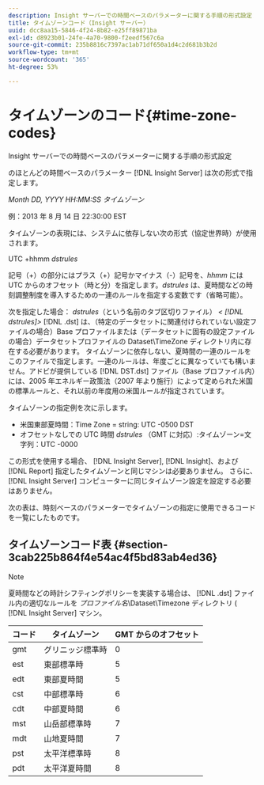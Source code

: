 ```yaml
---
description: Insight サーバーでの時間ベースのパラメーターに関する手順の形式設定
title: タイムゾーンコード（Insight サーバー）
uuid: dcc8aa15-5846-4f24-8b82-e25ff89871ba
exl-id: d8923b01-24fe-4a70-9800-f2eedf567c6a
source-git-commit: 235b8816c7397ac1ab71df650a1d4c2d681b3b2d
workflow-type: tm+mt
source-wordcount: '365'
ht-degree: 53%

---
```


# タイムゾーンのコード{#time-zone-codes}

Insight サーバーでの時間ベースのパラメーターに関する手順の形式設定

のほとんどの時間ベースのパラメーター [!DNL Insight Server] は次の形式で指定します。

*Month DD, YYYY HH:MM:SS タイムゾーン*

例：2013 年 8 月 14 日 22:30:00 EST

タイムゾーンの表現には、システムに依存しない次の形式（協定世界時）が使用されます。

UTC +hhmm *dstrules*

記号（+）の部分にはプラス（+）記号かマイナス（-）記号を、*hhmm* には UTC からのオフセット（時と分）を指定します。*dstrules* は、夏時間などの時刻調整制度を導入するための一連のルールを指定する変数です（省略可能）。

次を指定した場合： *dstrules*（という名前のタブ区切りファイル） *&lt; [!DNL dstrules]>* [!DNL .dst] は、（特定のデータセットに関連付けられていない設定ファイルの場合）Base プロファイルまたは（データセットに固有の設定ファイルの場合）データセットプロファイルの Dataset\TimeZone ディレクトリ内に存在する必要があります。 タイムゾーンに依存しない、夏時間の一連のルールをこのファイルで指定します。一連のルールは、年度ごとに異なっていても構いません。アドビが提供している [!DNL DST.dst] ファイル（Base プロファイル内）には、2005 年エネルギー政策法（2007 年より施行）によって定められた米国の標準ルールと、それ以前の年度用の米国ルールが指定されています。

タイムゾーンの指定例を次に示します。

* 米国東部夏時間：Time Zone = string: UTC -0500 DST
* オフセットなしでの UTC 時間 *dstrules* （GMT に対応）:タイムゾーン=文字列：UTC -0000

この形式を使用する場合、 [!DNL Insight Server], [!DNL Insight]、および [!DNL Report] 指定したタイムゾーンと同じマシンは必要ありません。 さらに、 [!DNL Insight Server] コンピューターに同じタイムゾーン設定を設定する必要はありません。

次の表は、時刻ベースのパラメーターでタイムゾーンの指定に使用できるコードを一覧にしたものです。

## タイムゾーンコード表 {#section-3cab225b864f4e54ac4f5bd83ab4ed36}

>[!NOTE]
>
>夏時間などの時計シフティングポリシーを実装する場合は、 [!DNL .dst] ファイル内の適切なルールを *プロファイル名*\Dataset\Timezone ディレクトリ ( [!DNL Insight Server] マシン。

| コード | タイムゾーン | GMT からのオフセット |
|---|---|---|
| gmt | グリニッジ標準時 | 0 |
| est | 東部標準時 | 5 |
| edt | 東部夏時間 | 5 |
| cst | 中部標準時 | 6 |
| cdt | 中部夏時間 | 6 |
| mst | 山岳部標準時 | 7 |
| mdt | 山地夏時間 | 7 |
| pst | 太平洋標準時 | 8 |
| pdt | 太平洋夏時間 | 8 |
